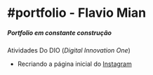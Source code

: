 # #portfolio - Flavio Mian

##### Portfolio em constante construção



Atividades Do DIO (*Digital Innovation One*)

- Recriando a página inicial do [Instagram](https://flaviomian.github.io/portfolio/instagram-landing/index.html)

